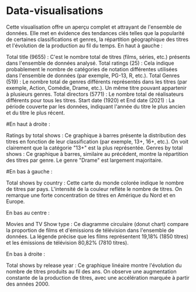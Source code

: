 # Data-visualisations
Cette visualisation offre un aperçu complet et attrayant de l'ensemble de données. Elle met en évidence des tendances clés telles que la popularité de certaines classifications et genres, la répartition géographique des titres et l'évolution de la production au fil du temps.
En haut à gauche :

Total title (9655) :
C'est le nombre total de titres (films, séries, etc.) présents dans l'ensemble de données analysé.
Total ratings (25) :
Cela indique probablement le nombre de catégories de notation différentes utilisées dans l'ensemble de données (par exemple, PG-13, R, etc.).
Total Genres (519) :
Le nombre total de genres différents représentés dans les titres (par exemple, Action, Comédie, Drame, etc.). Un même titre pouvant appartenir à plusieurs genres.
Total directors (5771) :
Le nombre total de réalisateurs différents pour tous les titres.
Start date (1920) et End date (2021) :
La période couverte par les données, indiquant l'année du titre le plus ancien et du titre le plus récent.

#En haut à droite :

Ratings by total shows :
Ce graphique à barres présente la distribution des titres en fonction de leur classification (par exemple, 13+, 16+, etc.). On voit clairement que la catégorie "13+" est la plus représentée.
Genres by total shows :
Ce graphique à barres, similaire au précédent, montre la répartition des titres par genre. Le genre "Drame" est largement majoritaire.

#En bas à gauche :

Total shows by country :
Cette carte du monde colorée indique le nombre de titres par pays. L'intensité de la couleur reflète le nombre de titres. On remarque une forte concentration de titres en Amérique du Nord et en Europe.

En bas au centre :

Movies and TV Show type : 
Ce diagramme circulaire (donut chart) compare la proportion de films et d'émissions de télévision dans l'ensemble de données. La légende précise que les films représentent 19,18% (1850 titres) et les émissions de télévision 80,82% (7810 titres).

En bas à droite :

Total shows by release year : Ce graphique linéaire montre l'évolution du nombre de titres produits au fil des ans. On observe une augmentation constante de la production de titres, avec une accélération marquée à partir des années 2000.
